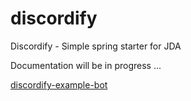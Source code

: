 # discordify
Discordify - Simple spring starter for JDA

Documentation will be in progress ...

[discordify-example-bot](/discordify-examples/discordify-example-bot/README.md)
